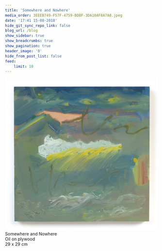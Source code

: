 ```yaml
---
title: 'Somewhere and Nowhere'
media_order: 3EEEB749-F57F-4759-BDBF-3DA10AF8A7A8.jpeg
date: '17:41 15-08-2018'
hide_git_sync_repo_link: false
blog_url: /blog
show_sidebar: true
show_breadcrumbs: true
show_pagination: true
header_image: '0'
hide_from_post_list: false
feed:
    limit: 10
---
```


![](3EEEB749-F57F-4759-BDBF-3DA10AF8A7A8.jpeg)  
Somewhere and Nowhere  
Oil on plywood  
29 x 29 cm